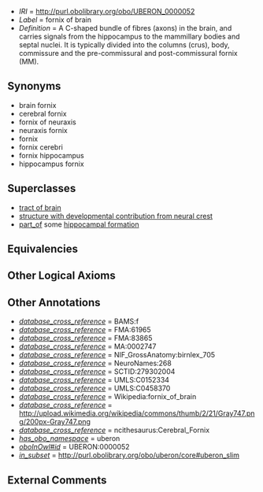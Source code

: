  * *IRI* = http://purl.obolibrary.org/obo/UBERON_0000052
 * *Label* = fornix of brain
 * *Definition* = A C-shaped bundle of fibres (axons) in the brain, and carries signals from the hippocampus to the mammillary bodies and septal nuclei. It is typically divided into the columns (crus), body, commissure and the pre-commissural and post-commissural fornix (MM).

## Synonyms

 * brain fornix
 * cerebral fornix
 * fornix of neuraxis
 * neuraxis fornix
 * fornix
 * fornix cerebri
 * fornix hippocampus
 * hippocampus fornix

## Superclasses

 * [tract of brain](../../UBERON/02/UBERON_0007702.md)
 * [structure with developmental contribution from neural crest](../../UBERON/14/UBERON_0010314.md)
 * [part_of](../../BFO/50/BFO_0000050.md) some [hippocampal formation](../../UBERON/21/UBERON_0002421.md)

## Equivalencies


## Other Logical Axioms


## Other Annotations

 * *[database_cross_reference](../../ef/oboInOwl#hasDbXref.md)* = BAMS:f
 * *[database_cross_reference](../../ef/oboInOwl#hasDbXref.md)* = FMA:61965
 * *[database_cross_reference](../../ef/oboInOwl#hasDbXref.md)* = FMA:83865
 * *[database_cross_reference](../../ef/oboInOwl#hasDbXref.md)* = MA:0002747
 * *[database_cross_reference](../../ef/oboInOwl#hasDbXref.md)* = NIF_GrossAnatomy:birnlex_705
 * *[database_cross_reference](../../ef/oboInOwl#hasDbXref.md)* = NeuroNames:268
 * *[database_cross_reference](../../ef/oboInOwl#hasDbXref.md)* = SCTID:279302004
 * *[database_cross_reference](../../ef/oboInOwl#hasDbXref.md)* = UMLS:C0152334
 * *[database_cross_reference](../../ef/oboInOwl#hasDbXref.md)* = UMLS:C0458370
 * *[database_cross_reference](../../ef/oboInOwl#hasDbXref.md)* = Wikipedia:fornix_of_brain
 * *[database_cross_reference](../../ef/oboInOwl#hasDbXref.md)* = http://upload.wikimedia.org/wikipedia/commons/thumb/2/21/Gray747.png/200px-Gray747.png
 * *[database_cross_reference](../../ef/oboInOwl#hasDbXref.md)* = ncithesaurus:Cerebral_Fornix
 * *[has_obo_namespace](../../ce/oboInOwl#hasOBONamespace.md)* = uberon
 * *[oboInOwl#id](../../id/oboInOwl#id.md)* = UBERON:0000052
 * *[in_subset](../../et/oboInOwl#inSubset.md)* = http://purl.obolibrary.org/obo/uberon/core#uberon_slim

## External Comments

